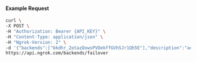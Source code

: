<!-- Code generated for API Clients. DO NOT EDIT. -->

#### Example Request

```bash
curl \
-X POST \
-H "Authorization: Bearer {API_KEY}" \
-H "Content-Type: application/json" \
-H "Ngrok-Version: 2" \
-d '{"backends":["bkdhr_2otazOowsPVOekffGVhSJr1Qh5E"],"description":"acme failover","metadata":"{\"environment\": \"staging\"}"}' \
https://api.ngrok.com/backends/failover
```
